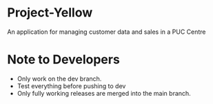 # Project-Yellow

An application for managing customer data and sales in a PUC Centre

# Note to Developers

- Only work on the dev branch.
- Test everything before pushing to dev
- Only fully working releases are merged into the main branch.

